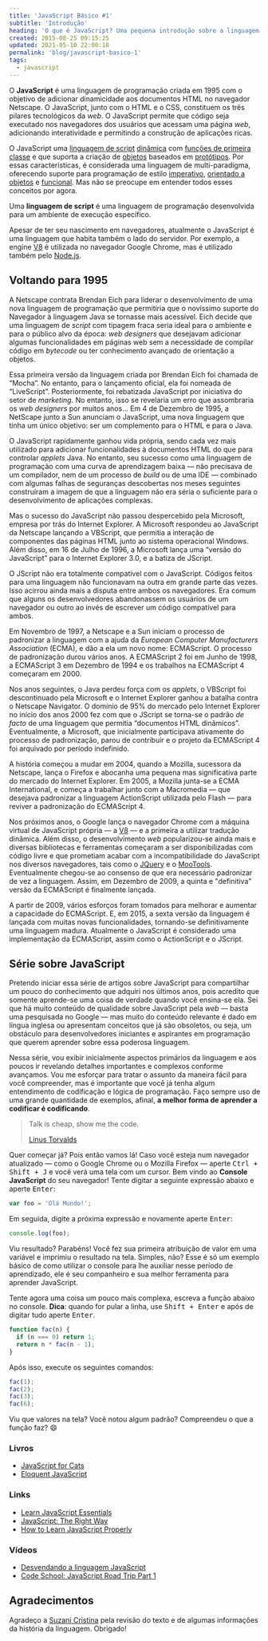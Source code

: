 ```yaml
---
title: 'JavaScript Básico #1'
subtitle: 'Introdução'
heading: 'O que é JavaScript? Uma pequena introdução sobre a linguagem que nasceu na web e para a web.'
created: 2015-08-25 09:15:25
updated: 2021-05-10 22:00:18
permalink: 'blog/javascript-basico-1'
tags:
  - javascript
---
```


O **JavaScript** é uma linguagem de programação criada em 1995 com o objetivo de
adicionar dinamicidade aos documentos HTML no navegador Netscape. O JavaScript,
junto com o HTML e o CSS, constituem os três pilares tecnológicos da _web_. O
JavaScript permite que código seja executado nos navegadores dos usuários que
acessam uma página _web_, adicionando interatividade e permitindo a construção
de aplicações ricas.

O JavaScript uma
[linguagem de script](https://en.wikipedia.org/wiki/Scripting_language)
[dinâmica](https://en.wikipedia.org/wiki/Dynamic_programming_language) com
[funções de primeira classe](https://en.wikipedia.org/wiki/First-class_function)
e que suporta a criação de
[objetos](https://en.wikipedia.org/wiki/Object-oriented_programming) baseados em
[protótipos](https://en.wikipedia.org/wiki/Prototype-based_programming). Por
essas características, é considerada uma linguagem de multi-paradigma,
oferecendo suporte para programação de estilo
[imperativo](https://pt.wikipedia.org/wiki/Programa%C3%A7%C3%A3o_imperativa),
[orientado a objetos](https://pt.wikipedia.org/wiki/Orienta%C3%A7%C3%A3o_a_objetos)
e [funcional](https://pt.wikipedia.org/wiki/Programa%C3%A7%C3%A3o_funcional).
Mas não se preocupe em entender todos esses conceitos por agora.

<aside><p> Uma <strong>linguagem de script</strong> é uma linguagem de
programação desenvolvida para um ambiente de execução específico. </p></aside>

Apesar de ter seu nascimento em navegadores, atualmente o JavaScript é uma
linguagem que habita também o lado do servidor. Por exemplo, a engine
[V8](https://developers.google.com/v8/) é utilizada no navegador Google Chrome,
mas é utilizado também pelo [Node.js](https://nodejs.org/).

## Voltando para 1995

A Netscape contrata Brendan Eich para liderar o desenvolvimento de uma nova
linguagem de programação que permitiria que o novíssimo suporte do Navegador à
linguagem Java se tornasse mais acessível. Eich decide que uma linguagem de
_script_ com tipagem fraca seria ideal para o ambiente e para o público alvo da
época: _web designers_ que desejavam adicionar algumas funcionalidades em páginas
web sem a necessidade de compilar código em _bytecode_ ou ter conhecimento
avançado de orientação a objetos.

Essa primeira versão da linguagem criada por Brendan Eich foi chamada de
“Mocha”. No entanto, para o lançamento oficial, ela foi nomeada de “LiveScript”.
Posteriormente, foi rebatizada JavaScript por iniciativa do setor de
_marketing_. No entanto, isso se revelaria um erro que assombraria os
_web designers_ por muitos anos… Em 4 de Dezembro de 1995, a NetScape junto a Sun
anunciam o JavaScript, uma nova linguagem que tinha um único objetivo: ser um
complemento para o HTML e para o Java.

O JavaScript rapidamente ganhou vida própria, sendo cada vez mais utilizado para
adicionar funcionalidades à documentos HTML do que para controlar _applets_
Java. No entanto, seu sucesso como uma linguagem de programação com uma curva de
aprendizagem baixa — não precisava de um compilador, nem de um processo de
_build_ ou de uma IDE — combinado com algumas falhas de seguranças descobertas
nos meses seguintes construíram a imagem de que a linguagem não era séria o
suficiente para o desenvolvimento de aplicações complexas.

Mas o sucesso do JavaScript não passou despercebido pela Microsoft, empresa por
trás do Internet Explorer. A Microsoft respondeu ao JavaScript da Netscape
lançando a VBScript, que permitia a interação de componentes das páginas HTML
junto ao sistema operacional Windows. Além disso, em 16 de Julho de 1996, a
Microsoft lança uma “versão do JavaScript” para o Internet Explorer 3.0, e a
batiza de JScript.

O JScript não era totalmente compatível com o JavaScript. Códigos feitos para
uma linguagem não funcionavam na outra em grande parte das vezes. Isso acirrou
ainda mais a disputa entre ambos os navegadores. Era comum que alguns os
desenvolvedores abandonassem os usuários de um navegador ou outro ao invés de
escrever um código compatível para ambos.

Em Novembro de 1997, a Netscape e a Sun iniciam o processo de padronizar a
linguagem com a ajuda da _European Computer Manufacturers Association_ (ECMA), e
dão a ela um novo nome: ECMAScript. O processo de padronização durou vários
anos. A ECMAScript 2 foi em Junho de 1998, a ECMAScript 3 em Dezembro de 1994 e
os trabalhos na ECMAScript 4 começaram em 2000.

Nos anos seguintes, o Java perdeu força com os _applets_, o VBScript foi
descontinuado pela Microsoft e o Internet Explorer ganhou a batalha contra o
Netscape Navigator. O domínio de 95% do mercado pelo Internet Explorer no início
dos anos 2000 fez com que o JScript se torna-se o padrão _de facto_ de uma
linguagem que permitia “documentos HTML dinâmicos”. Eventualmente, a Microsoft,
que inicialmente participava ativamente do processo de padronização, parou de
contribuir e o projeto da ECMAScript 4 foi arquivado por período indefinido.

A história começou a mudar em 2004, quando a Mozilla, sucessora da Netscape,
lança o Firefox e abocanha uma pequena mas significativa parte do mercado do
Internet Explorer. Em 2005, a Mozilla junta-se a ECMA International, e começa a
trabalhar junto com a Macromedia — que desejava padronizar a linguagem
ActionScript utilizada pelo Flash — para reviver a padronização do ECMAScript 4.

Nos próximos anos, o Google lança o navegador Chrome com a máquina virtual de
JavaScript própria — a [V8](https://v8.dev/) — e a primeira a utilizar tradução
dinâmica. Além disso, o desenvolvimento _web_ popularizou-se ainda mais e
diversas bibliotecas e ferramentas começaram a ser disponibilizadas com código
livre e que prometiam acabar com a incompatibilidade do JavaScript nos diversos
navegadores, tais como o [JQuery](https://jquery.com/) e o
[MooTools](https://mootools.net/). Eventualmente chegou-se ao consenso de que
era necessário padronizar de vez a linguagem. Assim, em Dezembro de 2009, a
quinta e "definitiva" versão da ECMAScript é finalmente lançada.

A partir de 2009, vários esforços foram tomados para melhorar e aumentar a
capacidade do ECMAScript. E, em 2015, a sexta versão da linguagem é lançada com
muitas novas funcionalidades, tornando-se definitivamente uma linguagem madura.
Atualmente o JavaScript é considerado uma implementação da ECMAScript, assim
como o ActionScript e o JScript.

## Série sobre JavaScript

Pretendo iniciar essa série de artigos sobre JavaScript para compartilhar um
pouco do conhecimento que adquiri nos últimos anos, pois acredito que somente
aprende-se uma coisa de verdade quando você ensina-se ela. Sei que há muito
conteúdo de qualidade sobre JavaScript pela _web_ — basta uma pesquisada no
Google — mas muito do conteúdo relevante é dado em língua inglesa ou apresentam
conceitos que já são obsoletos, ou seja, um obstáculo para desenvolvedores
iniciantes e aspirantes em programação que querem aprender sobre essa poderosa
linguagem.

Nessa série, vou exibir inicialmente aspectos primários da linguagem e aos
poucos ir revelando detalhes importantes e complexos conforme avançamos. Vou me
esforçar para tratar o assunto da maneira fácil para você compreender, mas é
importante que você já tenha algum entendimento de codificação e lógica de
programação. Faço sempre uso de uma grande quantidade de exemplos, afinal, **a
melhor forma de aprender a codificar é codificando**.

<blockquote cite="http://lkml.org/lkml/2000/8/25/132">
  <p>
    Talk is cheap, show me the code.
  </p>
  <footer>
    <a href="http://lkml.org/lkml/2000/8/25/132">Linus Torvalds</a>
  </footer>
</blockquote>

Quer começar já? Pois então vamos lá! Caso você esteja num navegador atualizado
— como o Google Chrome ou o Mozilla Firefox — aperte <kbd><kbd
class="key">Ctrl</kbd> + <kbd class="key">Shift</kbd> + <kbd
class="key">J</kbd></kbd> e você verá uma tela com um cursor. Bem vindo ao
**Console JavaScript** do seu navegador! Tente digitar a seguinte expressão
abaixo e aperte <kbd class="key">Enter</kbd>:

```js
var foo = 'Olá Mundo!';
```

Em seguida, digite a próxima expressão e novamente aperte <kbd class="key">Enter</kbd>:

```js
console.log(foo);
```

Viu resultado? Parabéns! Você fez sua primeira atribuição de valor em uma
variável e imprimiu o resultado na tela. Simples, não? Esse é só um exemplo
básico de como utilizar o console para lhe auxiliar nesse período de
aprendizado, ele é seu companheiro e sua melhor ferramenta para aprender
JavaScript.

Tente agora uma coisa um pouco mais complexa, escreva a função abaixo no
console. **Dica**: quando for pular a linha, use <kbd><kbd
class="key">Shift</kbd> + <kbd class="key">Enter</kbd></kbd> e após de digitar
tudo aperte <kbd class="key">Enter</kbd>.

```js
function fac(n) {
  if (n === 0) return 1;
  return n * fac(n - 1);
}
```

Após isso, execute os seguintes comandos:

```js
fac(1);
fac(2);
fac(3);
fac(6);
```

Viu que valores na tela? Você notou algum padrão? Compreendeu o que a função
faz? 😄

### Livros

- [JavaScript for Cats](http://jsforcats.com/)
- [Eloquent JavaScript](http://eloquentjavascript.net/)

### Links

- [Learn JavaScript Essentials](https://medium.com/javascript-scene/learn-javascript-b631a4af11f2)
- [JavaScript: The Right Way](http://jstherightway.org/)
- [How to Learn JavaScript Properly](http://javascriptissexy.com/how-to-learn-javascript-properly/)

### Vídeos

- [Desvendando a linguagem JavaScript](https://www.youtube.com/playlist?list=PLQCmSnNFVYnT1-oeDOSBnt164802rkegc)
- [Code School: JavaScript Road Trip Part 1](https://www.codeschool.com/courses/javascript-road-trip-part-1)

## Agradecimentos

Agradeço a [Suzani Cristina](https://www.linkedin.com/in/suzanicristina/) pela
revisão do texto e de algumas informações da história da linguagem. Obrigado!
